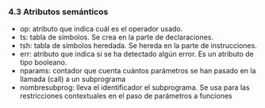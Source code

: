 ### 4.3 Atributos semánticos

* op: atributo que indica cuál es el operador usado.
* ts: tabla de símbolos. Se crea en la parte de declaraciones.
* tsh: tabla de símbolos heredada. Se hereda en la parte de instrucciones.
* err: atributo que indica si se ha detectado algún error. Es un atributo de tipo booleano.
* nparams: contador que cuenta cuántos parámetros se han pasado en la llamada (call) a un subprograma
* nombresubprog: lleva el identificador el subprograma. Se usa para las restricciones contextuales en el paso de parámetros a funciones